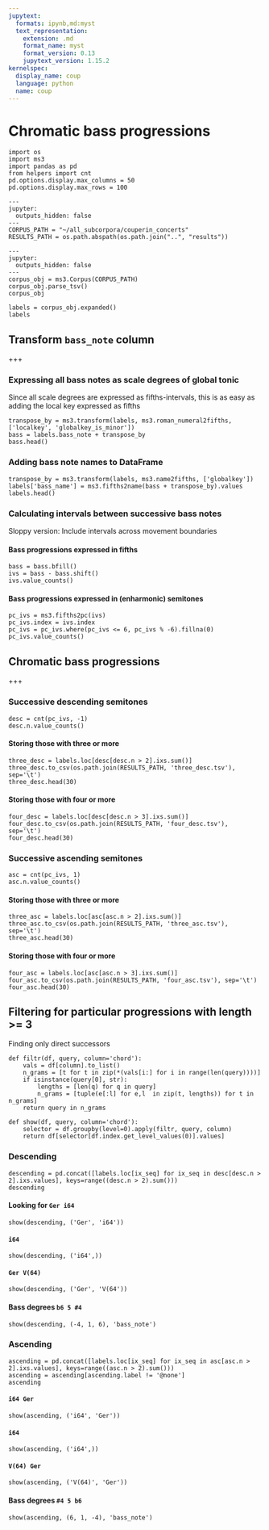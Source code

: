 ```yaml
---
jupytext:
  formats: ipynb,md:myst
  text_representation:
    extension: .md
    format_name: myst
    format_version: 0.13
    jupytext_version: 1.15.2
kernelspec:
  display_name: coup
  language: python
  name: coup
---
```


# Chromatic bass progressions

```{code-cell} ipython3
import os
import ms3
import pandas as pd
from helpers import cnt
pd.options.display.max_columns = 50
pd.options.display.max_rows = 100
```

```{code-cell} ipython3
---
jupyter:
  outputs_hidden: false
---
CORPUS_PATH = "~/all_subcorpora/couperin_concerts"
RESULTS_PATH = os.path.abspath(os.path.join("..", "results"))
```

```{code-cell} ipython3
---
jupyter:
  outputs_hidden: false
---
corpus_obj = ms3.Corpus(CORPUS_PATH)
corpus_obj.parse_tsv()
corpus_obj
```

```{code-cell} ipython3
labels = corpus_obj.expanded()
labels
```

## Transform `bass_note` column

+++

### Expressing all bass notes as scale degrees of global tonic
Since all scale degrees are expressed as fifths-intervals, this is as easy as adding the local key expressed as fifths

```{code-cell} ipython3
transpose_by = ms3.transform(labels, ms3.roman_numeral2fifths, ['localkey', 'globalkey_is_minor'])
bass = labels.bass_note + transpose_by
bass.head()
```

### Adding bass note names to DataFrame

```{code-cell} ipython3
transpose_by = ms3.transform(labels, ms3.name2fifths, ['globalkey'])
labels['bass_name'] = ms3.fifths2name(bass + transpose_by).values
labels.head()
```

### Calculating intervals between successive bass notes
Sloppy version: Include intervals across movement boundaries

#### Bass progressions expressed in fifths

```{code-cell} ipython3
bass = bass.bfill()
ivs = bass - bass.shift()
ivs.value_counts()
```

#### Bass progressions expressed in (enharmonic) semitones

```{code-cell} ipython3
pc_ivs = ms3.fifths2pc(ivs)
pc_ivs.index = ivs.index
pc_ivs = pc_ivs.where(pc_ivs <= 6, pc_ivs % -6).fillna(0)
pc_ivs.value_counts()
```

## Chromatic bass progressions

+++

### Successive descending semitones

```{code-cell} ipython3
desc = cnt(pc_ivs, -1)
desc.n.value_counts()
```

#### Storing those with three or more

```{code-cell} ipython3
three_desc = labels.loc[desc[desc.n > 2].ixs.sum()]
three_desc.to_csv(os.path.join(RESULTS_PATH, 'three_desc.tsv'), sep='\t')
three_desc.head(30)
```

#### Storing those with four or more

```{code-cell} ipython3
four_desc = labels.loc[desc[desc.n > 3].ixs.sum()]
four_desc.to_csv(os.path.join(RESULTS_PATH, 'four_desc.tsv'), sep='\t')
four_desc.head(30)
```

### Successive ascending semitones

```{code-cell} ipython3
asc = cnt(pc_ivs, 1)
asc.n.value_counts()
```

#### Storing those with three or more

```{code-cell} ipython3
three_asc = labels.loc[asc[asc.n > 2].ixs.sum()]
three_asc.to_csv(os.path.join(RESULTS_PATH, 'three_asc.tsv'), sep='\t')
three_asc.head(30)
```

#### Storing those with four or more

```{code-cell} ipython3
four_asc = labels.loc[asc[asc.n > 3].ixs.sum()]
four_asc.to_csv(os.path.join(RESULTS_PATH, 'four_asc.tsv'), sep='\t')
four_asc.head(30)
```

## Filtering for particular progressions with length >= 3
Finding only direct successors

```{code-cell} ipython3
def filtr(df, query, column='chord'):
    vals = df[column].to_list()
    n_grams = [t for t in zip(*(vals[i:] for i in range(len(query))))]
    if isinstance(query[0], str):
        lengths = [len(q) for q in query]
        n_grams = [tuple(e[:l] for e,l  in zip(t, lengths)) for t in n_grams]
    return query in n_grams

def show(df, query, column='chord'):
    selector = df.groupby(level=0).apply(filtr, query, column)
    return df[selector[df.index.get_level_values(0)].values]
```

### Descending

```{code-cell} ipython3
descending = pd.concat([labels.loc[ix_seq] for ix_seq in desc[desc.n > 2].ixs.values], keys=range((desc.n > 2).sum()))
descending
```

#### Looking for `Ger i64`

```{code-cell} ipython3
show(descending, ('Ger', 'i64'))
```

#### `i64`

```{code-cell} ipython3
show(descending, ('i64',))
```

#### `Ger V(64)`

```{code-cell} ipython3
show(descending, ('Ger', 'V(64'))
```

#### Bass degrees `b6 5 #4`

```{code-cell} ipython3
show(descending, (-4, 1, 6), 'bass_note')
```

### Ascending

```{code-cell} ipython3
ascending = pd.concat([labels.loc[ix_seq] for ix_seq in asc[asc.n > 2].ixs.values], keys=range((asc.n > 2).sum()))
ascending = ascending[ascending.label != '@none']
ascending
```

#### `i64 Ger`

```{code-cell} ipython3
show(ascending, ('i64', 'Ger'))
```

#### `i64`

```{code-cell} ipython3
show(ascending, ('i64',))
```

#### `V(64) Ger`

```{code-cell} ipython3
show(ascending, ('V(64)', 'Ger'))
```

#### Bass degrees `#4 5 b6`

```{code-cell} ipython3
show(ascending, (6, 1, -4), 'bass_note')
```
